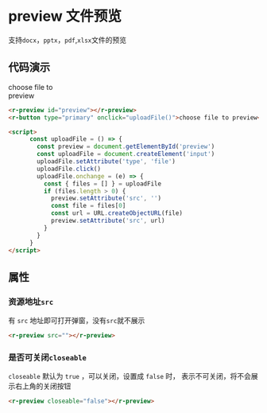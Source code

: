 # preview 文件预览

支持`docx`，`pptx`，`pdf`,`xlsx`文件的预览

## 代码演示

<div style="width: 100px; margin-top:10px">
    <r-preview id="preview"></r-preview>
    <r-button type="primary" onclick="uploadFile('preview')">choose file to preview</r-button>
</div>

```html
<r-preview id="preview"></r-preview>
<r-button type="primary" onclick="uploadFile()">choose file to preview</r-button>

<script>
      const uploadFile = () => {
        const preview = document.getElementById('preview')
        const uploadFile = document.createElement('input')
        uploadFile.setAttribute('type', 'file')
        uploadFile.click()
        uploadFile.onchange = (e) => {
          const { files = [] } = uploadFile
          if (files.length > 0) {
            preview.setAttribute('src', '')
            const file = files[0]
            const url = URL.createObjectURL(file)
            preview.setAttribute('src', url)
          }
        }
      }
</script>
```
## 属性

### 资源地址`src`

有 `src` 地址即可打开弹窗，没有`src`就不展示

```html
<r-preview src=""></r-preview>
```

### 是否可关闭`closeable`

`closeable` 默认为 `true` ，可以关闭，设置成 `false` 时， 表示不可关闭，将不会展示右上角的关闭按钮

```html
<r-preview closeable="false"></r-preview>
```
